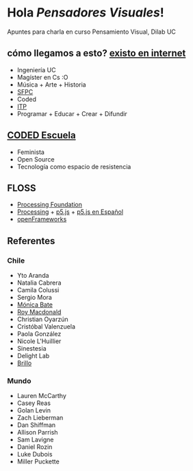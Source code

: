# Hola *Pensadores Visuales*!
Apuntes para charla en curso Pensamiento Visual, Dilab UC

## cómo llegamos a esto? [existo en internet](http://guillemontecinos.cl/)
* Ingeniería UC
* Magíster en Cs :O
* Música + Arte + Historia
* [SFPC](http://sfpc.io/)
* Coded
* [ITP](https://tisch.nyu.edu/itp)
* Programar + Educar + Crear + Difundir

## [CODED Escuela](http://codedescuela.cl/)
* Feminista
* Open Source
* Tecnología como espacio de resistencia

## FLOSS
* [Processing Foundation](https://processingfoundation.org/)
* [Processing](https://processing.org/) + [p5.js](https://p5js.org/es/) + [p5.js en Español](https://processingfoundation.press/)
* [openFrameworks](http://openframeworks.cc/)


## Referentes
### Chile
* Yto Aranda
* Natalia Cabrera
* Camila Colussi
* Sergio Mora
* [Mónica Bate](http://etab.cl/monica-bate/)
* [Roy Macdonald](http://roymacdonald.github.io/)
* Christian Oyarzún
* Cristóbal Valenzuela
* Paola González
* Nicole L'Huillier
* Sinestesia
* Delight Lab
* [Brillo](http://brillocolectivo.com/)

### Mundo
* Lauren McCarthy
* Casey Reas
* Golan Levin
* Zach Lieberman
* Dan Shiffman
* Allison Parrish
* Sam Lavigne
* Daniel Rozin
* Luke Dubois
* Miller Puckette
